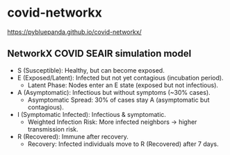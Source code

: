 # covid-networkx

https://pybluepanda.github.io/covid-networkx/

## NetworkX COVID SEAIR simulation model

- S (Susceptible): Healthy, but can become exposed.  
- E (Exposed/Latent): Infected but not yet contagious (incubation period).  
  - Latent Phase: Nodes enter an E state (exposed but not infectious).  
- A (Asymptomatic): Infectious but without symptoms (~30% cases).  
  - Asymptomatic Spread: 30% of cases stay A (asymptomatic but contagious).
- I (Symptomatic Infected): Infectious & symptomatic.  
  - Weighted Infection Risk: More infected neighbors → higher transmission risk. 
- R (Recovered): Immune after recovery.  
  - Recovery: Infected individuals move to R (Recovered) after 7 days.
